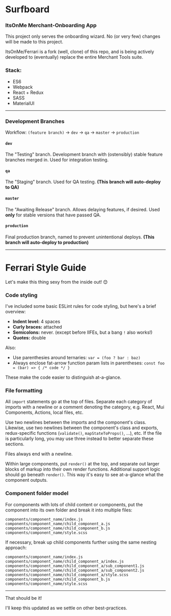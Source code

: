 # Surfboard
### ItsOnMe Merchant-Onboarding App

This project only serves the onboarding wizard.  No (or very few) changes will be made to this project.

ItsOnMe/Ferrari is a fork (well, clone) of this repo, and is being actively developed to (eventually) replace the entire Merchant Tools suite.


### Stack:
 - ES6
 - Webpack
 - React + Redux
 - SASS
 - MaterialUI

------

### Development Branches
Workflow:  `(feature branch)` -> `dev` -> `qa` -> `master` -> `production`


#### `dev`
The "Testing" branch.  Development branch with (ostensibly) stable feature branches merged in.  Used for integration testing.
#### `qa`
The "Staging" branch. Used for QA testing.  **(This branch will auto-deploy to QA)**
#### `master`
The "Awaiting Release" branch. Allows delaying features, if desired.  Used **only** for stable versions that have passed QA.
#### `production`
Final production branch, named to prevent unintentional deploys.  **(This branch will auto-deploy to production)**



------



# Ferrari Style Guide

Let's make this thing sexy from the inside out! 😊

### Code styling

I've included some basic ESLint rules for code styling, but here's a brief overview:

  - **Indent level:** 4 spaces
  - **Curly braces:** attached
  - **Semicolons:** never.  (except before IIFEs, but a bang `!` also works!)
  - **Quotes:** double

Also:
  - Use parenthesies around ternaries:  `var = (foo ? bar : baz)`
  - Always enclose fat-arrow function param lists in parentheses:  `const foo = (bar) => { /* code */ }`

These make the code easier to distinguish at-a-glance.


### File formatting

All `import` statements go at the top of files.  Separate each category of imports with a newline or a comment denoting the category, e.g. React, Mui Components, Actions, local files, etc.

Use two newlines between the imports and the component's class. Likewise, use two newlines between the component's class and exports, redux-specific functions (`validate()`, `mapStateToProps()`, ...), etc.  If the file is particularly long, you may use three instead to better separate these sections.

Files always end with a newline.

Within large components, put `render()` at the top, and separate out larger blocks of markup into their own render functions. Additional support logic should go beneath `render()`. This way it's easy to see at-a-glance what the component outputs.

### Component folder model

For components with lots of child content or components, put the component into its own folder and break it into multiple files:

    components/component_name/index.js
    components/component_name/child_component_a.js
    components/component_name/child_component_b.js
    components/component_name/style.scss


If necessary, break up child components further using the same nesting approach:

    components/component_name/index.js
    components/component_name/child_component_a/index.js
    components/component_name/child_component_a/sub_component1.js
    components/component_name/child_component_a/sub_component2.js
    components/component_name/child_component_a/style.scss
    components/component_name/child_component_b.js
    components/component_name/style.scss



------

That should be it!

I'll keep this updated as we settle on other best-practices.
